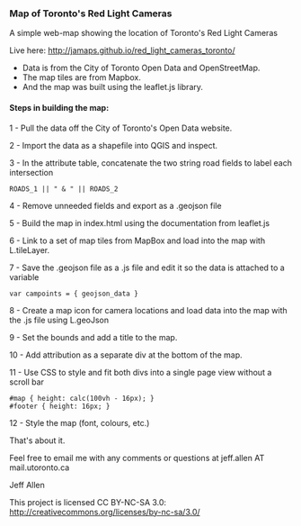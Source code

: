 ### Map of Toronto's Red Light Cameras

A simple web-map showing the location of Toronto's Red Light Cameras

Live here: http://jamaps.github.io/red_light_cameras_toronto/

- Data is from the City of Toronto Open Data and OpenStreetMap.  
- The map tiles are from Mapbox.  
- And the map was built using the leaflet.js library.


#### Steps in building the map:

1 - Pull the data off the City of Toronto's Open Data website.

2 - Import the data as a shapefile into QGIS and inspect.

3 - In the attribute table, concatenate the two string road fields to label each intersection

    ROADS_1 || " & " || ROADS_2

4 - Remove unneeded fields and export as a .geojson file

5 - Build the map in index.html using the documentation from leaflet.js

6 - Link to a set of map tiles from MapBox and load into the map with L.tileLayer.

7 - Save the .geojson file as a .js file and edit it so the data is attached to a variable

    var campoints = { geojson_data }

8 - Create a map icon for camera locations and load data into the map with the .js file using L.geoJson

9 - Set the bounds and add a title to the map.

10 - Add attribution as a separate div at the bottom of the map.

11 - Use CSS to style and fit both divs into a single page view without a scroll bar

    #map { height: calc(100vh - 16px); }
    #footer { height: 16px; }

12 - Style the map (font, colours, etc.)

That's about it.

Feel free to email me with any comments or questions at jeff.allen AT mail.utoronto.ca

Jeff Allen

This project is licensed CC BY-NC-SA 3.0: http://creativecommons.org/licenses/by-nc-sa/3.0/


